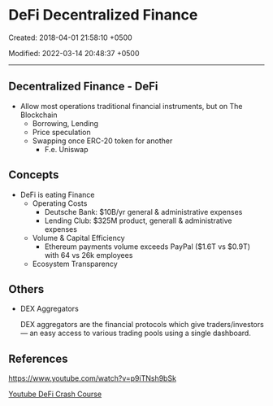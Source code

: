 # DeFi Decentralized Finance

Created: 2018-04-01 21:58:10 +0500

Modified: 2022-03-14 20:48:37 +0500

---


## Decentralized Finance - DeFi

- Allow most operations traditional financial instruments, but on The Blockchain
  - Borrowing, Lending
  - Price speculation
  - Swapping once ERC-20 token for another
    - F.e. Uniswap

## Concepts

- DeFi is eating Finance
    - Operating Costs
        - Deutsche Bank: $10B/yr general & administrative expenses
        - Lending Club: $325M product, generall & administrative expenses
    - Volume & Capital Efficiency
        - Ethereum payments volume exceeds PayPal ($1.6T vs $0.9T) with 64 vs 26k employees
    - Ecosystem Transparency

## Others
- DEX Aggregators

    DEX aggregators are the financial protocols which give traders/investors — an easy access to various trading pools using a single dashboard.



## References

<https://www.youtube.com/watch?v=p9iTNsh9bSk>

[Youtube DeFi Crash Course](https://www.youtube.com/playlist?list=PLZYHS2HeJ5ejvwRrGI4Wgi5HVVwvvow7R)
